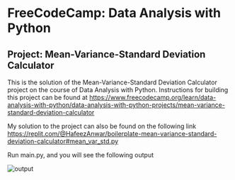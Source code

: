# FreeCodeCamp: Data Analysis with Python 
## Project: Mean-Variance-Standard Deviation Calculator

This is the solution of the Mean-Variance-Standard Deviation Calculator project on the course of Data Analysis with Python. Instructions for building this project can be found at https://www.freecodecamp.org/learn/data-analysis-with-python/data-analysis-with-python-projects/mean-variance-standard-deviation-calculator

My solution to the project can also be found on the following link
https://replit.com/@HafeezAnwar/boilerplate-mean-variance-standard-deviation-calculator#mean_var_std.py

Run main.py, and you will see the following output

![output](https://user-images.githubusercontent.com/109077603/180237405-04a32a33-8c71-43c3-a43d-8c23b3fe64cc.JPG)

